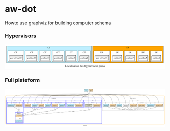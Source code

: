 # aw-dot

Howto use graphviz for building computer schema

### Hypervisors
![schema](hyperviseur.png)

### Full plateform
![schema](tete.png)
